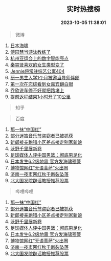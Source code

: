 <div align="center"><h2>实时热搜榜</h2><h4>2023-10-05 11:38:01</h4></div>

> 微博  

1. [日本海啸](https://s.weibo.com/weibo?q=%E6%97%A5%E6%9C%AC%E6%B5%B7%E5%95%B8&t=31&band_rank=1&Refer=top)<br />
2. [傅园慧当游泳教练了](https://s.weibo.com/weibo?q=%23%E5%82%85%E5%9B%AD%E6%85%A7%E5%BD%93%E6%B8%B8%E6%B3%B3%E6%95%99%E7%BB%83%E4%BA%86%23&t=31&band_rank=2&Refer=top)<br />
3. [杭州亚运会上的数字智能亮点](https://s.weibo.com/weibo?q=%23%E6%9D%AD%E5%B7%9E%E4%BA%9A%E8%BF%90%E4%BC%9A%E4%B8%8A%E7%9A%84%E6%95%B0%E5%AD%97%E6%99%BA%E8%83%BD%E4%BA%AE%E7%82%B9%23&t=31&band_rank=3&Refer=top)<br />
4. [秦霄贤喜欢的女生类型变了](https://s.weibo.com/weibo?q=%23%E7%A7%A6%E9%9C%84%E8%B4%A4%E5%96%9C%E6%AC%A2%E7%9A%84%E5%A5%B3%E7%94%9F%E7%B1%BB%E5%9E%8B%E5%8F%98%E4%BA%86%23&t=31&band_rank=4&Refer=top)<br />
5. [Jennie将常驻综艺公寓404](https://s.weibo.com/weibo?q=%23Jennie%E5%B0%86%E5%B8%B8%E9%A9%BB%E7%BB%BC%E8%89%BA%E5%85%AC%E5%AF%93404%23&t=31&band_rank=5&Refer=top)<br />
6. [研一男生入学1个月被邀当导师伴郎](https://s.weibo.com/weibo?q=%23%E7%A0%94%E4%B8%80%E7%94%B7%E7%94%9F%E5%85%A5%E5%AD%A61%E4%B8%AA%E6%9C%88%E8%A2%AB%E9%82%80%E5%BD%93%E5%AF%BC%E5%B8%88%E4%BC%B4%E9%83%8E%23&t=31&band_rank=6&Refer=top)<br />
7. [第一次在恋综看到女嘉宾翻白眼](https://s.weibo.com/weibo?q=%23%E7%AC%AC%E4%B8%80%E6%AC%A1%E5%9C%A8%E6%81%8B%E7%BB%BC%E7%9C%8B%E5%88%B0%E5%A5%B3%E5%98%89%E5%AE%BE%E7%BF%BB%E7%99%BD%E7%9C%BC%23&t=31&band_rank=7&Refer=top)<br />
8. [乔欣说车停不好就把路堵上](https://s.weibo.com/weibo?q=%E4%B9%94%E6%AC%A3%E8%AF%B4%E8%BD%A6%E5%81%9C%E4%B8%8D%E5%A5%BD%E5%B0%B1%E6%8A%8A%E8%B7%AF%E5%A0%B5%E4%B8%8A&t=31&band_rank=8&Refer=top)<br />
9. [提前返程结果1小时开了10公里](https://s.weibo.com/weibo?q=%23%E6%8F%90%E5%89%8D%E8%BF%94%E7%A8%8B%E7%BB%93%E6%9E%9C1%E5%B0%8F%E6%97%B6%E5%BC%80%E4%BA%8610%E5%85%AC%E9%87%8C%23&t=31&band_rank=9&Refer=top)<br />

> 知乎  


> 百度  

1. [那一抹“中国红”](https://www.baidu.com/s?wd=%E9%82%A3%E4%B8%80%E6%8A%B9%E2%80%9C%E4%B8%AD%E5%9B%BD%E7%BA%A2%E2%80%9D&sa=fyb_news&rsv_dl=fyb_news)<br />
2. [部分迷笛音乐节盗窃者已被抓获](https://www.baidu.com/s?wd=%E9%83%A8%E5%88%86%E8%BF%B7%E7%AC%9B%E9%9F%B3%E4%B9%90%E8%8A%82%E7%9B%97%E7%AA%83%E8%80%85%E5%B7%B2%E8%A2%AB%E6%8A%93%E8%8E%B7&sa=fyb_news&rsv_dl=fyb_news)<br />
3. [新郎接亲跑错小区差点接走别家新娘](https://www.baidu.com/s?wd=%E6%96%B0%E9%83%8E%E6%8E%A5%E4%BA%B2%E8%B7%91%E9%94%99%E5%B0%8F%E5%8C%BA%E5%B7%AE%E7%82%B9%E6%8E%A5%E8%B5%B0%E5%88%AB%E5%AE%B6%E6%96%B0%E5%A8%98&sa=fyb_news&rsv_dl=fyb_news)<br />
4. [沃野千里展新卷](https://www.baidu.com/s?wd=%E6%B2%83%E9%87%8E%E5%8D%83%E9%87%8C%E5%B1%95%E6%96%B0%E5%8D%B7&sa=fyb_news&rsv_dl=fyb_news)<br />
5. [足球媒体人评中国男篮：彻底男足化](https://www.baidu.com/s?wd=%E8%B6%B3%E7%90%83%E5%AA%92%E4%BD%93%E4%BA%BA%E8%AF%84%E4%B8%AD%E5%9B%BD%E7%94%B7%E7%AF%AE%EF%BC%9A%E5%BD%BB%E5%BA%95%E7%94%B7%E8%B6%B3%E5%8C%96&sa=fyb_news&rsv_dl=fyb_news)<br />
6. [日本发生6.2级地震 官方发海啸预警](https://www.baidu.com/s?wd=%E6%97%A5%E6%9C%AC%E5%8F%91%E7%94%9F6.2%E7%BA%A7%E5%9C%B0%E9%9C%87+%E5%AE%98%E6%96%B9%E5%8F%91%E6%B5%B7%E5%95%B8%E9%A2%84%E8%AD%A6&sa=fyb_news&rsv_dl=fyb_news)<br />
7. [博物馆网红“无语菩萨”火出圈](https://www.baidu.com/s?wd=%E5%8D%9A%E7%89%A9%E9%A6%86%E7%BD%91%E7%BA%A2%E2%80%9C%E6%97%A0%E8%AF%AD%E8%8F%A9%E8%90%A8%E2%80%9D%E7%81%AB%E5%87%BA%E5%9C%88&sa=fyb_news&rsv_dl=fyb_news)<br />
8. [济南一夜市网红秋千断裂坠落](https://www.baidu.com/s?wd=%E6%B5%8E%E5%8D%97%E4%B8%80%E5%A4%9C%E5%B8%82%E7%BD%91%E7%BA%A2%E7%A7%8B%E5%8D%83%E6%96%AD%E8%A3%82%E5%9D%A0%E8%90%BD&sa=fyb_news&rsv_dl=fyb_news)<br />
9. [北大国发院辟谣教授推荐股票](https://www.baidu.com/s?wd=%E5%8C%97%E5%A4%A7%E5%9B%BD%E5%8F%91%E9%99%A2%E8%BE%9F%E8%B0%A3%E6%95%99%E6%8E%88%E6%8E%A8%E8%8D%90%E8%82%A1%E7%A5%A8&sa=fyb_news&rsv_dl=fyb_news)<br />

> 哔哩哔哩  

1. [那一抹“中国红”](https://www.baidu.com/s?wd=%E9%82%A3%E4%B8%80%E6%8A%B9%E2%80%9C%E4%B8%AD%E5%9B%BD%E7%BA%A2%E2%80%9D&sa=fyb_news&rsv_dl=fyb_news)<br />
2. [部分迷笛音乐节盗窃者已被抓获](https://www.baidu.com/s?wd=%E9%83%A8%E5%88%86%E8%BF%B7%E7%AC%9B%E9%9F%B3%E4%B9%90%E8%8A%82%E7%9B%97%E7%AA%83%E8%80%85%E5%B7%B2%E8%A2%AB%E6%8A%93%E8%8E%B7&sa=fyb_news&rsv_dl=fyb_news)<br />
3. [新郎接亲跑错小区差点接走别家新娘](https://www.baidu.com/s?wd=%E6%96%B0%E9%83%8E%E6%8E%A5%E4%BA%B2%E8%B7%91%E9%94%99%E5%B0%8F%E5%8C%BA%E5%B7%AE%E7%82%B9%E6%8E%A5%E8%B5%B0%E5%88%AB%E5%AE%B6%E6%96%B0%E5%A8%98&sa=fyb_news&rsv_dl=fyb_news)<br />
4. [沃野千里展新卷](https://www.baidu.com/s?wd=%E6%B2%83%E9%87%8E%E5%8D%83%E9%87%8C%E5%B1%95%E6%96%B0%E5%8D%B7&sa=fyb_news&rsv_dl=fyb_news)<br />
5. [足球媒体人评中国男篮：彻底男足化](https://www.baidu.com/s?wd=%E8%B6%B3%E7%90%83%E5%AA%92%E4%BD%93%E4%BA%BA%E8%AF%84%E4%B8%AD%E5%9B%BD%E7%94%B7%E7%AF%AE%EF%BC%9A%E5%BD%BB%E5%BA%95%E7%94%B7%E8%B6%B3%E5%8C%96&sa=fyb_news&rsv_dl=fyb_news)<br />
6. [日本发生6.2级地震 官方发海啸预警](https://www.baidu.com/s?wd=%E6%97%A5%E6%9C%AC%E5%8F%91%E7%94%9F6.2%E7%BA%A7%E5%9C%B0%E9%9C%87+%E5%AE%98%E6%96%B9%E5%8F%91%E6%B5%B7%E5%95%B8%E9%A2%84%E8%AD%A6&sa=fyb_news&rsv_dl=fyb_news)<br />
7. [博物馆网红“无语菩萨”火出圈](https://www.baidu.com/s?wd=%E5%8D%9A%E7%89%A9%E9%A6%86%E7%BD%91%E7%BA%A2%E2%80%9C%E6%97%A0%E8%AF%AD%E8%8F%A9%E8%90%A8%E2%80%9D%E7%81%AB%E5%87%BA%E5%9C%88&sa=fyb_news&rsv_dl=fyb_news)<br />
8. [济南一夜市网红秋千断裂坠落](https://www.baidu.com/s?wd=%E6%B5%8E%E5%8D%97%E4%B8%80%E5%A4%9C%E5%B8%82%E7%BD%91%E7%BA%A2%E7%A7%8B%E5%8D%83%E6%96%AD%E8%A3%82%E5%9D%A0%E8%90%BD&sa=fyb_news&rsv_dl=fyb_news)<br />
9. [北大国发院辟谣教授推荐股票](https://www.baidu.com/s?wd=%E5%8C%97%E5%A4%A7%E5%9B%BD%E5%8F%91%E9%99%A2%E8%BE%9F%E8%B0%A3%E6%95%99%E6%8E%88%E6%8E%A8%E8%8D%90%E8%82%A1%E7%A5%A8&sa=fyb_news&rsv_dl=fyb_news)<br />
